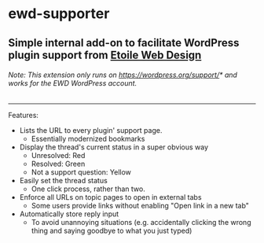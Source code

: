 # ewd-supporter
## Simple internal add-on to facilitate WordPress plugin support from [Etoile Web Design](https://www.etoilewebdesign.com/)
###### Note: This extension only runs on https://wordpress.org/support/* and works for the EWD WordPress account.
---
Features:
- Lists the URL to every plugin' support page.
    - Essentially modernized bookmarks
- Display the thread's current status in a super obvious way
    - Unresolved: Red
    - Resolved: Green
    - Not a support question: Yellow
- Easily set the thread status
    - One click process, rather than two. 
- Enforce all URLs on topic pages to open in external tabs
    - Some users provide links without enabling "Open link in a new tab"
- Automatically store reply input
    - To avoid unannoying situations 
(e.g. accidentally clicking the wrong thing and saying goodbye to what you just typed)